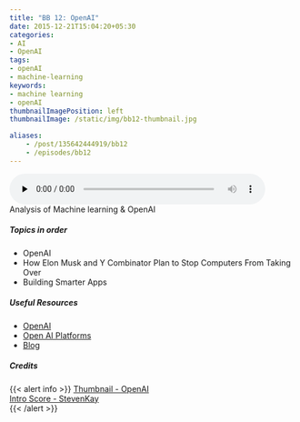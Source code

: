 ```yaml
---
title: "BB 12: OpenAI"
date: 2015-12-21T15:04:20+05:30
categories:
- AI
- OpenAI
tags:
- openAI
- machine-learning
keywords:
- machine learning
- openAI
thumbnailImagePosition: left
thumbnailImage: /static/img/bb12-thumbnail.jpg

aliases:
    - /post/135642444919/bb12
    - /episodes/bb12
---
```

<audio controls="controls" controls style="width: 450px;" preload="none" id="audio_player"><source  src='http://s3-ap-southeast-1.amazonaws.com/bangalorebits/2015/BB_EP12_2015-52.mp3' type="audio/mp3">  </audio>
<BR>
Analysis of Machine learning & OpenAI
<!--more-->
##### Topics in order
- OpenAI
- How Elon Musk and Y Combinator Plan to Stop Computers From Taking Over
- Building Smarter Apps

##### Useful Resources
  - [OpenAI](https://openai.com)
  - [Open AI Platforms](https://openai.com/systems/)
  - [Blog](https://blog.openai.com)


##### Credits

{{< alert info  >}}
  [Thumbnail - OpenAI](https://www.openai.com) <BR>
  [Intro Score - StevenKay](https://plus.google.com/+StevenKay_Detachment)<BR>
{{< /alert >}}

